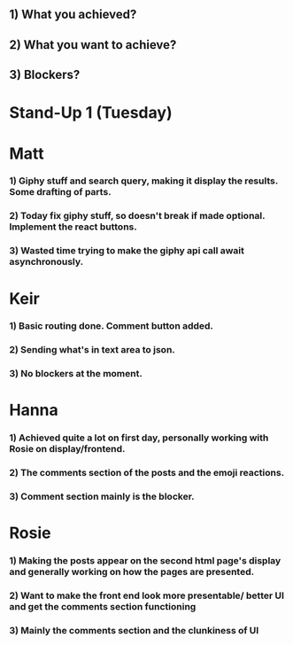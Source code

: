## 1) What you achieved?
## 2) What you want to achieve?
## 3) Blockers?

# Stand-Up 1 (Tuesday)

# Matt
### 1) Giphy stuff and search query, making it display the results. Some drafting of parts.
### 2) Today fix giphy stuff, so doesn't break if made optional. Implement the react buttons.
### 3) Wasted time trying to make the giphy api call await asynchronously. 

# Keir
### 1) Basic routing done. Comment button added.
### 2) Sending what's in text area to json. 
### 3) No blockers at the moment.

# Hanna
### 1) Achieved quite a lot on first day, personally working with Rosie on display/frontend.
### 2) The comments section of the posts and the emoji reactions. 
### 3) Comment section mainly is the blocker. 

# Rosie 
### 1) Making the posts appear on the second html page's display and generally working on how the pages are presented.
### 2) Want to make the front end look more presentable/ better UI and get the comments section functioning
### 3) Mainly the comments section and the clunkiness of UI 
